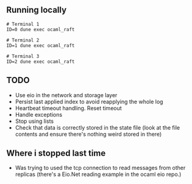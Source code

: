 ## Running locally

```
# Terminal 1
ID=0 dune exec ocaml_raft

# Terminal 2
ID=1 dune exec ocaml_raft

# Terminal 3
ID=2 dune exec ocaml_raft
```

## TODO

- Use eio in the network and storage layer
- Persist last applied index to avoid reapplying the whole log
- Heartbeat timeout handling. Reset timeout
- Handle exceptions
- Stop using lists
- Check that data is correctly stored in the state file (look at the file contents and ensure there's nothing weird stored in there)

## Where i stopped last time

- Was trying to used the tcp connection to read messages from other replicas (there's a Eio.Net reading example in the ocaml eio repo.)